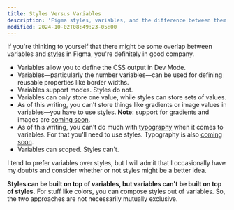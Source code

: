 ```yaml
---
title: Styles Versus Variables
description: 'Figma styles, variables, and the difference between them.'
modified: 2024-10-02T08:49:23-05:00
---
```


If you're thinking to yourself that there might be some overlap between variables and [styles](styles.md) in Figma, you're definitely in good company.

- Variables allow you to define the CSS output in Dev Mode.
- Variables—particularly the number variables—can be used for defining reusable properties like border widths.
- Variables support modes. Styles do not.
- Variables can only store one value, while styles can store sets of values.
- As of this writing, you can't store things like gradients or image values in variables—you have to use styles. **Note**: support for gradients and images are [coming soon](https://help.figma.com/hc/en-us/articles/4406787442711-Figma-beta-features#Coming_soon).
- As of this writing, you can't do much with [typography](typography.md) when it comes to variables. For that you'll need to use styles. Typography is also [coming soon](https://help.figma.com/hc/en-us/articles/4406787442711-Figma-beta-features#Coming_soon).
- Variables can scoped. Styles can't.

I tend to prefer variables over styles, but I will admit that I occasionally have my doubts and consider whether or not styles might be a better idea.

**Styles can be built on top of variables, but variables can't be built on top of styles.** For stuff like colors, you can compose styles out of variables. So, the two approaches are not necessarily mutually exclusive.
